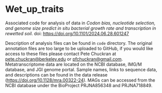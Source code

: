 # Wet_up_traits

Associated code for analysis of data in *Codon bias, nucleotide selection, and genome size predict in situ bacterial growth rate and transcription in rewetted soil*. doi: https://doi.org/10.1101/2024.06.28.601247

Description of analysis files can be found in `code` directory. The original annotation files are too large to be uploaded to GitHub, if you would like access to these files please contact Pete Chuckran at pete.chuckran@berkeley.edu or pfchuckran@gmail.com. Metatranscriptome data are located on the NCBI database, IMG/M database, and JGI genome portal. Sample names, links to sequence data, and descriptions can be found in the data release (https://doi.org/10.1128/mra.00322-24). MAGs can be accessed from the NCBI database under the BioProject PRJNA856348 and PRJNA718849.
